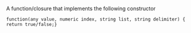 A function/closure that implements the following constructor 

`function(any value, numeric index, string list, string delimiter) { return true/false;}`